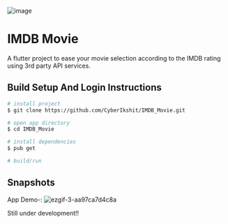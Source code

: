 ![image](https://user-images.githubusercontent.com/57153473/120053306-1146dd80-c047-11eb-94d2-2800aa541adb.png)
# IMDB Movie

A flutter project to ease your movie selection according to the IMDB rating using 3rd party API services.

## Build Setup And Login Instructions

```bash
# install project
$ git clone https://github.com/CyberIkshit/IMDB_Movie.git

# open app directory
$ cd IMDB_Movie

# install dependencies
$ pub get

# build/run

```
## Snapshots

App Demo-:
![ezgif-3-aa97ca7d4c8a](https://user-images.githubusercontent.com/57153473/121900748-64a57500-cd43-11eb-9e6d-3bcad31c8435.gif)


Still under development!!
